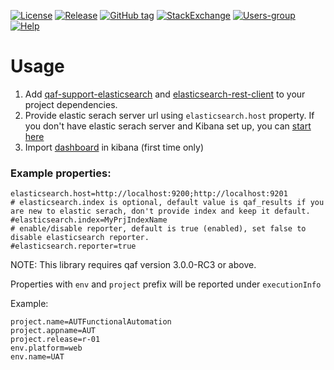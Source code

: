 [![License](https://img.shields.io/github/license/qmetry/qaf-support-elasticsearch.svg)](http://www.opensource.org/licenses/mit-license.php)
[![Release](https://img.shields.io/github/release/qmetry/qaf-support-elasticsearch.svg)](https://github.com/qmetry/qaf-support-elasticsearch/releases)
[![GitHub tag](https://img.shields.io/github/tag/qmetry/qaf-support-elasticsearch.svg)](https://github.com/qmetry/qaf-support-elasticsearch/tags)
[![StackExchange]( https://img.shields.io/badge/questions-Stack_Overflow-lightgray.svg?maxAge=2592000)](http://stackoverflow.com/questions/tagged/qaf)
[![Users-group]( https://img.shields.io/badge/users-Group-blue.svg?maxAge=2592000)](https://groups.google.com/forum/#!forum/qaf-users)
[![Help]( https://img.shields.io/badge/help-Documentation-blue.svg?maxAge=2592000)](https://qmetry.github.io/qaf/)

# Usage

1. Add [qaf-support-elasticsearch](https://mvnrepository.com/artifact/com.qmetry/qaf-support-elasticsearch) and [elasticsearch-rest-client](https://mvnrepository.com/artifact/org.elasticsearch.client/elasticsearch-rest-client) to your project dependencies. 
2. Provide elastic serach server url using `elasticsearch.host` property. If you don't have elastic serach server and Kibana set up, you can [start here](https://www.elastic.co/start)
3. Import [dashboard](https://github.com/qmetry/qaf-support-elasticsearch/blob/master/src/com/qmetry/qaf/automation/elasticsearch/objects.ndjson) in kibana (first time only)

### Example properties:
```
elasticsearch.host=http://localhost:9200;http://localhost:9201
# elasticsearch.index is optional, default value is qaf_results if you are new to elastic serach, don't provide index and keep it default.
#elasticsearch.index=MyPrjIndexName
# enable/disable reporter, default is true (enabled), set false to disable elasticsearch reporter.
#elasticsearch.reporter=true

```

NOTE: This library requires qaf version 3.0.0-RC3 or above.

Properties with `env` and `project` prefix will be reported under `executionInfo`

Example:
```
project.name=AUTFunctionalAutomation
project.appname=AUT
project.release=r-01
env.platform=web
env.name=UAT
```
